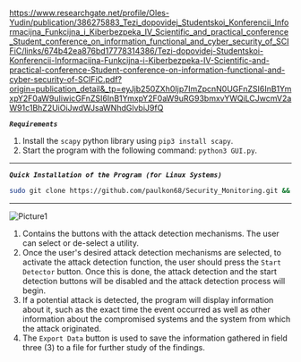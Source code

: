 https://www.researchgate.net/profile/Oles-Yudin/publication/386275883_Tezi_dopovidej_Studentskoi_Konferencii_Informacijna_Funkcijna_i_Kiberbezpeka_IV_Scientific_and_practical_conference_Student_conference_on_information_functional_and_cyber_security_of_SCIFiC/links/674b42ea876bd17778314386/Tezi-dopovidej-Studentskoi-Konferencii-Informacijna-Funkcijna-i-Kiberbezpeka-IV-Scientific-and-practical-conference-Student-conference-on-information-functional-and-cyber-security-of-SCIFiC.pdf?origin=publication_detail&_tp=eyJjb250ZXh0Ijp7ImZpcnN0UGFnZSI6InB1YmxpY2F0aW9uIiwicGFnZSI6InB1YmxpY2F0aW9uRG93bmxvYWQiLCJwcmV2aW91c1BhZ2UiOiJwdWJsaWNhdGlvbiJ9fQ

***`Requirements`***

1. Install the `scapy` python library using `pip3 install scapy`.
2. Start the program with the following command: `python3 GUI.py`.

---

***`Quick Installation of the Program (for Linux Systems)`***

```bash
sudo git clone https://github.com/paulkon68/Security_Monitoring.git && sudo pip3 install scapy; cd Security_Monitoring/ && sudo python3 GUI.py 
```

---

![Picture1](https://github.com/user-attachments/assets/4c764e69-1e03-43d9-b904-45789b92723c)

1. Contains the buttons with the attack detection mechanisms. The user can select or de-select a utility.
2. Once the user's desired attack detection mechanisms are selected, to activate the attack detection function, the user should press the `Start Detector` button. Once this is done, the attack detection and the start detection buttons will be disabled and the attack detection process will begin.
3. If a potential attack is detected, the program will display information about it, such as the exact time the event occurred as well as other information about the compromised systems and the system from which the attack originated.
4. The `Export Data` button is used to save the information gathered in field three (3) to a file for further study of the findings.
